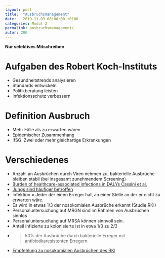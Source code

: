```yaml
---
layout: post
title:  "Ausbruchsmanagement"
date:   2019-11-03 08:00:00 +0100
categories: Modul-2
permalink: ausbruchsmanagement/
autor: 206
---
```



__Nur selektives Mitschreiben__

# Aufgaben des Robert Koch-Instituts
* Gesundheitstrends analysieren
* Standards entwickeln
* Politikberatung leisten
* Infektionsschutz verbessern

# Definition Ausbruch
* Mehr Fälle als zu erwarten wären
* Epidemischer Zusammenhang
* IfSG: Zwei oder mehr gleichartige Erkrankungen


# Verschiedenes
* Anzahl an Ausbrüchen durch Viren nehmen zu, bakterielle Ausbrüche bleiben stabil (bei insgesamt zunehmendem Screening)
* [Burden of healthcare-associated infections in DALYs Cassini et al.](https://journals.plos.org/plosmedicine/article?id=10.1371/journal.pmed.1002150)
* [Jungs sind häufiger betroffen](https://journals.plos.org/plosmedicine/article?id=10.1371/journal.pmed.1002150)
* Infektion = Jeder der einen Erreger hat, an einer Stelle an der er nicht zu erwarten wäre. 
* Es wird in etwas 1/3 der nosokomialen Ausbrüche erkannt (Studie RKI)
* Personaluntersuchung auf MRGN sind im Rahmen von Ausbrüchen sinnlos
* Personaluntersuchung auf MRSA können sinnvoll sein.
* Anteil infizierte zu kolonisierte ist in etwa 1/3 zu 2/3
* > 50% der Ausbrüche durch bakterielle Erreger mit antibiotikaresistenten Erregern
* [Empfehlung zu nosokomialen Ausbrüchen des RKI](https://www.rki.de/DE/Content/Infekt/Ausbrueche/nosokomial/nosokomiale_Ausbrueche_node.html)